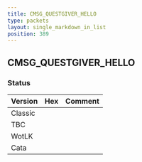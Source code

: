```yaml
---
title: CMSG_QUESTGIVER_HELLO
type: packets
layout: single_markdown_in_list
position: 389
---
```


## CMSG_QUESTGIVER_HELLO

### Status

Version | Hex | Comment
---------- | ---------- | ---------- 
Classic |  |  
TBC |  |  
WotLK |  |  
Cata |  |  
